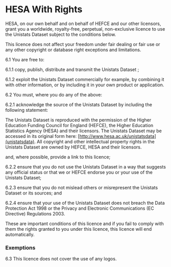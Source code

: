 HESA With Rights
====

HESA, on our own behalf and on behalf of HEFCE and our other licensors, grant you a worldwide, royalty-free, perpetual, non-exclusive licence to use the Unistats Dataset subject to the conditions below.

This licence does not affect your freedom under fair dealing or fair use or any other copyright or database right exceptions and limitations.

6.1 You are free to:

6.1.1 copy, publish, distribute and transmit the Unistats Dataset ;

6.1.2 exploit the Unistats Dataset commercially for example, by combining it with other information, or by including it in your own product or application.

6.2 You must, where you do any of the above:

6.2.1 acknowledge the source of the Unistats Dataset by including the following statement:

The Unistats Dataset is reproduced with the permission of the Higher Education Funding Council for England (HEFCE), the Higher Education Statistics Agency (HESA) and their licensors. The Unistats Dataset may be accessed in its original form here:
     [http://www.hesa.ac.uk/unistatsdata](unistatsdata). All copyright and other intellectual property rights in the Unistats Dataset are owned by HEFCE, HESA and their licensors.

and, where possible, provide a link to this licence;

6.2.2 ensure that you do not use the Unistats Dataset in a way that suggests
any official status or that we or HEFCE endorse you or your use of the
Unistats Dataset;

6.2.3 ensure that you do not mislead others or misrepresent the Unistats
Dataset or its sources; and

6.2.4 ensure that your use of the Unistats Dataset does not breach the Data
Protection Act 1998 or the Privacy and Electronic Communications (EC
Directive) Regulations 2003.

These are important conditions of this licence and if you fail to comply with
them the rights granted to you under this licence, this licence will end
automatically.

### Exemptions

6.3 This licence does not cover the use of any logos.


